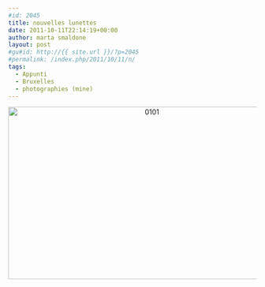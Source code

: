 ```yaml
---
#id: 2045
title: nouvelles lunettes
date: 2011-10-11T22:14:19+00:00
author: marta smaldone
layout: post
#gu#id: http://{{ site.url }}/?p=2045
#permalink: /index.php/2011/10/11/n/
tags:
  - Appunti
  - Bruxelles
  - photographies (mine)
---
```

<p style="text-align: center;">
  <img class="aligncenter size-full wp-image-3761" src="{{ site.url }}/images/uploads/2010/01/0101-1.jpg" alt="0101" width="567" height="350" srcset="{{ site.url }}/images/uploads/2010/01/0101-1.jpg 567w, {{ site.url }}/images/uploads/2010/01/0101-1-300x185.jpg 300w" sizes="(max-width: 567px) 100vw, 567px" />
</p>